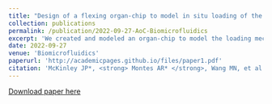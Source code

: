 ```yaml
---
title: "Design of a flexing organ-chip to model in situ loading of the intervertebral disc"
collection: publications
permalink: /publication/2022-09-27-AoC-Biomicrofluidics
excerpt: 'We created and modeled an organ-chip to model the loading mechanics within the annulus fibrosus of the intervertebral disc.'
date: 2022-09-27
venue: 'Biomicrofluidics'
paperurl: 'http://academicpages.github.io/files/paper1.pdf'
citation: 'McKinley JP*, <strong> Montes AR* </strong>, Wang MN, et al. (2022). &quot;Design of a flexing organ-chip to model in situ loading of the intervertebral disc.&quot; <i>Biomicrofluidics</i>. 16 (054111).'
---
```



[Download paper here](http://academicpages.github.io/files/AoC_Biomicrofluidics.pdf)

<!-- Recommended citation: Your Name, You. (2009). "Paper Title Number 1." <i>Journal 1</i>. 1(1). -->